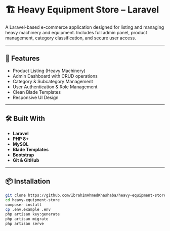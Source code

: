 # 🏗️ Heavy Equipment Store – Laravel

A Laravel-based e-commerce application designed for listing and managing heavy machinery and equipment. Includes full admin panel, product management, category classification, and secure user access.

---

## 🚀 Features

- Product Listing (Heavy Machinery)
- Admin Dashboard with CRUD operations
- Category & Subcategory Management
- User Authentication & Role Management
- Clean Blade Templates
- Responsive UI Design

---

## 🛠️ Built With

- **Laravel**
- **PHP 8+**
- **MySQL**
- **Blade Templates**
- **Bootstrap**
- **Git & GitHub**

---

## 📦 Installation

```bash
git clone https://github.com/IbrahimAhmedKhashaba/heavy-equipment-store.git
cd heavy-equipment-store
composer install
cp .env.example .env
php artisan key:generate
php artisan migrate
php artisan serve
